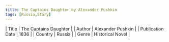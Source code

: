 ```yaml
---
title: The Captains Daughter by Alexander Pushkin
tags: [Russia,Story]
---     
```

| Title | The Captains Daughter  |
| Author |  Alexander Pushkin  |
| Publication Date | 1836   |
| Country | Russia |
| Genre | Historical Novel  |
        